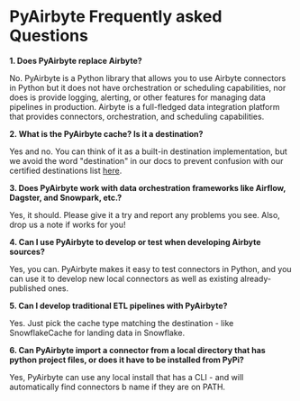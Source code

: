 # PyAirbyte Frequently asked Questions

**1. Does PyAirbyte replace Airbyte?**

No. PyAirbyte is a Python library that allows you to use Airbyte connectors in Python but it does
not have orchestration or scheduling capabilities, nor does is provide logging, alerting, or other
features for managing data pipelines in production. Airbyte is a full-fledged data integration
platform that provides connectors, orchestration, and scheduling capabilities.

**2. What is the PyAirbyte cache? Is it a destination?**

Yes and no. You can think of it as a built-in destination implementation, but we avoid the word
"destination" in our docs to prevent confusion with our certified destinations list
[here](https://docs.airbyte.com/integrations/destinations/).

**3. Does PyAirbyte work with data orchestration frameworks like Airflow, Dagster, and Snowpark,
etc.?**

Yes, it should. Please give it a try and report any problems you see. Also, drop us a note if works
for you!

**4. Can I use PyAirbyte to develop or test when developing Airbyte sources?**

Yes, you can. PyAirbyte makes it easy to test connectors in Python, and you can use it to develop
new local connectors as well as existing already-published ones.

**5. Can I develop traditional ETL pipelines with PyAirbyte?**

Yes. Just pick the cache type matching the destination - like SnowflakeCache for landing data in
Snowflake.

**6. Can PyAirbyte import a connector from a local directory that has python project files, or does
it have to be installed from PyPi?**

Yes, PyAirbyte can use any local install that has a CLI - and will automatically find connectors b
name if they are on PATH.
